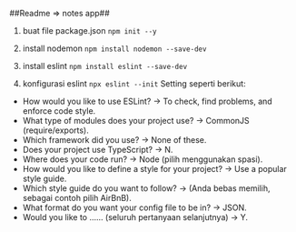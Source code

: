 ##Readme => notes app##

1. buat file package.json
   `npm init --y`
   
2. install nodemon
   `npm install nodemon --save-dev`
   
3. install eslint
   `npm install eslint --save-dev`
   
4. konfigurasi eslint
   `npx eslint --init`
   Setting seperti berikut:
  - How would you like to use ESLint? -> To check, find problems, and enforce code style.
  - What type of modules does your project use? -> CommonJS (require/exports).
  - Which framework did you use? -> None of these. 
  - Does your project use TypeScript? -> N.
  - Where does your code run? -> Node (pilih menggunakan spasi).
  - How would you like to define a style for your project? -> Use a popular style guide.
  - Which style guide do you want to follow? -> (Anda bebas memilih, sebagai contoh pilih AirBnB).
  - What format do you want your config file to be in? -> JSON.
  - Would you like to …… (seluruh pertanyaan selanjutnya) -> Y.

